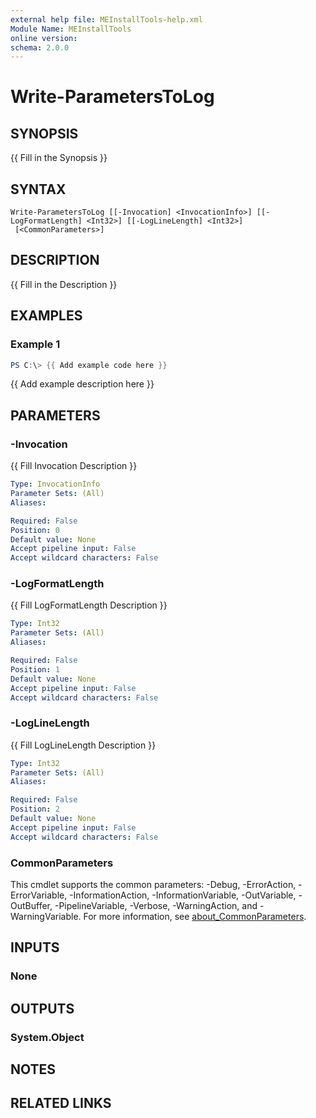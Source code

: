 ```yaml
---
external help file: MEInstallTools-help.xml
Module Name: MEInstallTools
online version:
schema: 2.0.0
---
```


# Write-ParametersToLog

## SYNOPSIS
{{ Fill in the Synopsis }}

## SYNTAX

```
Write-ParametersToLog [[-Invocation] <InvocationInfo>] [[-LogFormatLength] <Int32>] [[-LogLineLength] <Int32>]
 [<CommonParameters>]
```

## DESCRIPTION
{{ Fill in the Description }}

## EXAMPLES

### Example 1
```powershell
PS C:\> {{ Add example code here }}
```

{{ Add example description here }}

## PARAMETERS

### -Invocation
{{ Fill Invocation Description }}

```yaml
Type: InvocationInfo
Parameter Sets: (All)
Aliases:

Required: False
Position: 0
Default value: None
Accept pipeline input: False
Accept wildcard characters: False
```

### -LogFormatLength
{{ Fill LogFormatLength Description }}

```yaml
Type: Int32
Parameter Sets: (All)
Aliases:

Required: False
Position: 1
Default value: None
Accept pipeline input: False
Accept wildcard characters: False
```

### -LogLineLength
{{ Fill LogLineLength Description }}

```yaml
Type: Int32
Parameter Sets: (All)
Aliases:

Required: False
Position: 2
Default value: None
Accept pipeline input: False
Accept wildcard characters: False
```

### CommonParameters
This cmdlet supports the common parameters: -Debug, -ErrorAction, -ErrorVariable, -InformationAction, -InformationVariable, -OutVariable, -OutBuffer, -PipelineVariable, -Verbose, -WarningAction, and -WarningVariable. For more information, see [about_CommonParameters](http://go.microsoft.com/fwlink/?LinkID=113216).

## INPUTS

### None

## OUTPUTS

### System.Object
## NOTES

## RELATED LINKS
